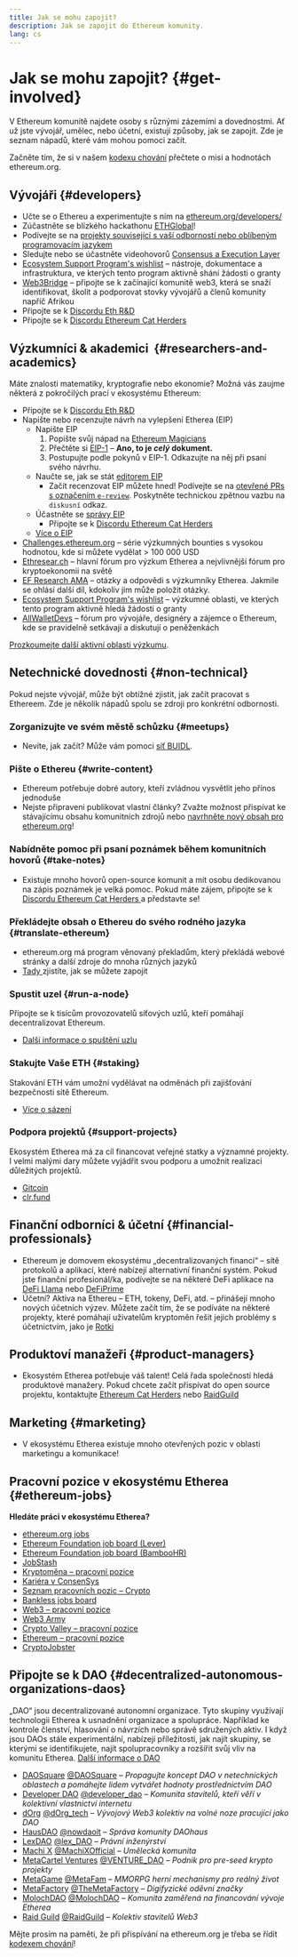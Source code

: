 ```yaml
---
title: Jak se mohu zapojit?
description: Jak se zapojit do Ethereum komunity.
lang: cs
---
```


# Jak se mohu zapojit? {#get-involved}

V Ethereum komunitě najdete osoby s různými zázemími a dovednostmi. Ať už jste vývojář, umělec, nebo účetní, existují způsoby, jak se zapojit. Zde je seznam nápadů, které vám mohou pomoci začít.

Začněte tím, že si v našem [kodexu chování](/community/code-of-conduct) přečtete o misi a hodnotách ethereum.org.

## Vývojáři <Emoji text=":computer:" size={1} /> {#developers}

- Učte se o Ethereu a experimentujte s ním na [ethereum.org/developers/](/developers/)
- Zúčastněte se blízkého hackathonu [ETHGlobal](http://ethglobal.co/)!
- Podívejte se na [projekty související s vaší odborností nebo oblíbeným programovacím jazykem](/developers/docs/programming-languages/)
- Sledujte nebo se účastněte videohovorů [Consensus a Execution Layer](https://www.youtube.com/@EthereumProtocol/streams)
- [Ecosystem Support Program's wishlist](https://esp.ethereum.foundation/wishlist/) – nástroje, dokumentace a infrastruktura, ve kterých tento program aktivně shání žádosti o granty
- [Web3Bridge](https://www.web3bridge.com/) – připojte se k začínající komunitě web3, která se snaží identifikovat, školit a podporovat stovky vývojářů a členů komunity napříč Afrikou
- Připojte se k [Discordu Eth R&D](https://discord.com/invite/VmG7Uxc)
- Připojte se k [Discordu Ethereum Cat Herders](https://discord.com/invite/Nz6rtfJ8Cu)

## Výzkumníci & akademici <Emoji text=":mag:" size={1} />‍ {#researchers-and-academics}

Máte znalosti matematiky, kryptografie nebo ekonomie? Možná vás zaujme některá z pokročilých prací v ekosystému Ethereum:

- Připojte se k [Discordu Eth R&D](https://discord.com/invite/VmG7Uxc)
- Napište nebo recenzujte návrh na vylepšení Etherea (EIP)
  - Napište EIP
    1. Popište svůj nápad na [Ethereum Magicians](https://ethereum-magicians.org)
    2. Přečtěte si [EIP-1](https://eips.ethereum.org/EIPS/eip-1) – **Ano, to je _celý_ dokument.**
    3. Postupujte podle pokynů v EIP-1. Odkazujte na něj při psaní svého návrhu.
  - Naučte se, jak se stát [editorem EIP](https://eips.ethereum.org/EIPS/eip-5069)
    - Začít recenzovat EIP můžete hned! Podívejte se na [otevřené PRs s označením `e-review`](https://github.com/ethereum/EIPs/pulls?q=is%3Apr+is%3Aopen+label%3Ae-review). Poskytněte technickou zpětnou vazbu na `diskusní` odkaz.
  - Účastněte se [správy EIP](https://github.com/ethereum-cat-herders/EIPIP)
    - Připojte se k [Discordu Ethereum Cat Herders](https://discord.com/invite/Nz6rtfJ8Cu)
  - [Více o EIP](/eips/)
- [Challenges.ethereum.org](https://challenges.ethereum.org/) – série výzkumných bounties s vysokou hodnotou, kde si můžete vydělat > 100 000 USD
- [Ethresear.ch](https://ethresear.ch) – hlavní fórum pro výzkum Etherea a nejvlivnější fórum pro kryptoekonomii na světě
- [EF Research AMA](https://old.reddit.com/r/ethereum/comments/vrx9xe/ama_we_are_ef_research_pt_8_07_july_2022) – otázky a odpovědi s výzkumníky Etherea. Jakmile se ohlásí další díl, kdokoliv jim může položit otázky.
- [Ecosystem Support Program's wishlist](https://esp.ethereum.foundation/wishlist/) – výzkumné oblasti, ve kterých tento program aktivně hledá žádosti o granty
- [AllWalletDevs](https://allwallet.dev) – fórum pro vývojáře, designéry a zájemce o Ethereum, kde se pravidelně setkávají a diskutují o peněženkách

[Prozkoumejte další aktivní oblasti výzkumu](/community/research/).

## Netechnické dovednosti <Emoji text=":briefcase:" size={1} /> {#non-technical}

Pokud nejste vývojář, může být obtížné zjistit, jak začít pracovat s Ethereem. Zde je několik nápadů spolu se zdroji pro konkrétní odbornosti.

### Zorganizujte ve svém městě schůzku {#meetups}

- Nevíte, jak začít? Může vám pomoci [síť BUIDL](https://consensys.net/developers/buidlnetwork/).

### Pište o Ethereu {#write-content}

- Ethereum potřebuje dobré autory, kteří zvládnou vysvětlit jeho přínos jednoduše
- Nejste připraveni publikovat vlastní články? Zvažte možnost přispívat ke stávajícímu obsahu komunitních zdrojů nebo [navrhněte nový obsah pro ethereum.org](/contributing/)!

### Nabídněte pomoc při psaní poznámek během komunitních hovorů {#take-notes}

- Existuje mnoho hovorů open-source komunit a mít osobu dedikovanou na zápis poznámek je velká pomoc. Pokud máte zájem, připojte se k [Discordu Ethereum Cat Herders ](https://discord.com/invite/Nz6rtfJ8Cu)a představte se!

### Překládejte obsah o Ethereu do svého rodného jazyka {#translate-ethereum}

- ethereum.org má program věnovaný překladům, který překládá webové stránky a další zdroje do mnoha různých jazyků
- [Tady ](/contributing/translation-program)zjistíte, jak se můžete zapojit

### Spustit uzel {#run-a-node}

Připojte se k tisícům provozovatelů síťových uzlů, kteří pomáhají decentralizovat Ethereum.

- [Další informace o spuštění uzlu](/developers/docs/nodes-and-clients/run-a-node/)

### Stakujte Vaše ETH {#staking}

Stakování ETH vám umožní vydělávat na odměnách při zajišťování bezpečnosti sítě Ethereum.

- [Více o sázení](/staking/)

### Podpora projektů {#support-projects}

Ekosystém Etherea má za cíl financovat veřejné statky a významné projekty. I velmi malými dary můžete vyjádřit svou podporu a umožnit realizaci důležitých projektů.

- [Gitcoin](https://gitcoin.co/fund)
- [clr.fund](https://clr.fund/#/about)

## Finanční odborníci & účetní <Emoji text=":chart_with_upwards_trend:" size={1} /> {#financial-professionals}

- Ethereum je domovem ekosystému „decentralizovaných financí“ – sítě protokolů a aplikací, které nabízejí alternativní finanční systém. Pokud jste finanční profesionál/ka, podívejte se na některé DeFi aplikace na [DeFi Llama](https://defillama.com/) nebo [DeFiPrime](https://defiprime.com)
- Účetní? Aktiva na Ethereu – ETH, tokeny, DeFi, atd. – přinášejí mnoho nových účetních výzev. Můžete začít tím, že se podíváte na některé projekty, které pomáhají uživatelům kryptoměn řešit jejich problémy s účetnictvím, jako je [Rotki](https://rotki.com/)

## Produktoví manažeři <Emoji text=":fountain_pen:" size={1} /> {#product-managers}

- Ekosystém Etherea potřebuje váš talent! Celá řada společností hledá produktové manažery. Pokud chcete začít přispívat do open source projektu, kontaktujte [Ethereum Cat Herders](https://discord.com/invite/Nz6rtfJ8Cu) nebo [RaidGuild](https://www.raidguild.org/)

## Marketing <Emoji text=":megaphone:" size={1} /> {#marketing}

- V ekosystému Etherea existuje mnoho otevřených pozic v oblasti marketingu a komunikace!

## Pracovní pozice v ekosystému Etherea {#ethereum-jobs}

**Hledáte práci v ekosystému Etherea?**

- [ethereum.org jobs](/about/#open-jobs)
- [Ethereum Foundation job board (Lever)](https://jobs.lever.co/ethereumfoundation)
- [Ethereum Foundation job board (BambooHR)](https://ethereum.bamboohr.com/jobs/)
- [JobStash](https://jobstash.xyz)
- [Kryptoměna – pracovní pozice](https://cryptocurrencyjobs.co/ethereum/)
- [Kariéra v ConsenSys](https://consensys.net/careers/)
- [Seznam pracovních pozic – Crypto](https://cryptojobslist.com/ethereum-jobs)
- [Bankless jobs board](https://pallet.xyz/list/bankless/jobs)
- [Web3 – pracovní pozice](https://web3.career)
- [Web3 Army](https://web3army.xyz/)
- [Crypto Valley – pracovní pozice](https://cryptovalley.jobs/)
- [Ethereum – pracovní pozice](https://startup.jobs/ethereum-jobs)
- [CryptoJobster](https://cryptojobster.com/tag/ethereum/)

## Připojte se k DAO {#decentralized-autonomous-organizations-daos}

„DAO“ jsou decentralizované autonomní organizace. Tyto skupiny využívají technologii Etherea k usnadnění organizace a spolupráce. Například ke kontrole členství, hlasování o návrzích nebo správě sdružených aktiv. I když jsou DAOs stále experimentální, nabízejí příležitosti, jak najít skupiny, se kterými se identifikujete, najít spolupracovníky a rozšířit svůj vliv na komunitu Etherea. [Další informace o DAO](/dao/)

- [DAOSquare](https://daosquare.io/) [@DAOSquare](https://x.com/DAOSquare) – _Propagujte koncept DAO v netechnických oblastech a pomáhejte lidem vytvářet hodnoty prostřednictvím DAO_
- [Developer DAO](https://www.developerdao.com/) [@developer_dao](https://x.com/developer_dao) – _Komunita stavitelů, kteří věří v kolektivní vlastnictví internetu_
- [dOrg](https://dOrg.tech) [@dOrg_tech](https://x.com/dOrg_tech) – _Vývojový Web3 kolektiv na volné noze pracující jako DAO_
- [HausDAO](https://daohaus.club) [@nowdaoit](https://x.com/nowdaoit) – _Správa komunity DAOhaus_
- [LexDAO](https://lexdao.org) [@lex_DAO](https://x.com/lex_DAO) – _Právní inženýrství_
- [Machi X](https://machix.com) [@MachiXOfficial](https://x.com/MachiXOfficial) – _Umělecká komunita_
- [MetaCartel Ventures](https://metacartel.xyz) [@VENTURE_DAO](https://x.com/VENTURE_DAO) – _Podnik pro pre-seed krypto projekty_
- [MetaGame](https://metagame.wtf) [@MetaFam](https://x.com/MetaFam) – _MMORPG herní mechanismy pro reálný život_
- [MetaFactory](https://metafactory.ai) [@TheMetaFactory](https://x.com/TheMetaFactory) – _Digifyzické oděvní značky_
- [MolochDAO](https://molochdao.com) [@MolochDAO](https://x.com/MolochDAO) – _Komunita zaměřená na financování vývoje Etherea_
- [Raid Guild](https://raidguild.org) [@RaidGuild](https://x.com/RaidGuild) – _Kolektiv stavitelů Web3_

Mějte prosím na paměti, že při přispívání na ethereum.org je třeba se řídit [kodexem chování](/community/code-of-conduct)!
